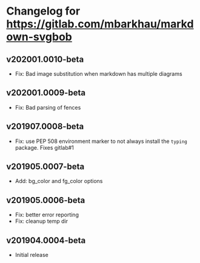 # Changelog for https://gitlab.com/mbarkhau/markdown-svgbob

## v202001.0010-beta

 - Fix: Bad image substitution when markdown has multiple diagrams


## v202001.0009-beta

 - Fix: Bad parsing of fences


## v201907.0008-beta

 - Fix: use PEP 508 environment marker to not always install the `typing` package. Fixes gitlab#1


## v201905.0007-beta

 - Add: bg_color and fg_color options


## v201905.0006-beta

 - Fix: better error reporting
 - Fix: cleanup temp dir


## v201904.0004-beta

 - Initial release
